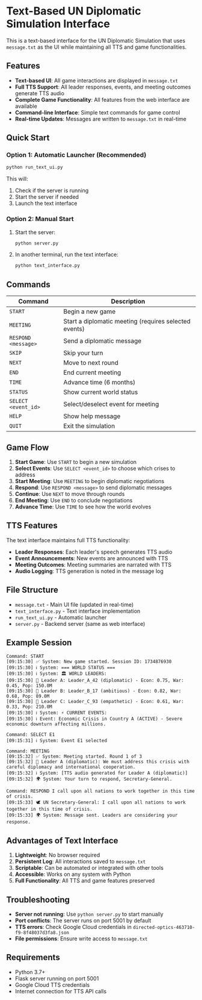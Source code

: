 # Text-Based UN Diplomatic Simulation Interface

This is a text-based interface for the UN Diplomatic Simulation that uses `message.txt` as the UI while maintaining all TTS and game functionalities.

## Features

- **Text-based UI**: All game interactions are displayed in `message.txt`
- **Full TTS Support**: All leader responses, events, and meeting outcomes generate TTS audio
- **Complete Game Functionality**: All features from the web interface are available
- **Command-line Interface**: Simple text commands for game control
- **Real-time Updates**: Messages are written to `message.txt` in real-time

## Quick Start

### Option 1: Automatic Launcher (Recommended)
```bash
python run_text_ui.py
```

This will:
1. Check if the server is running
2. Start the server if needed
3. Launch the text interface

### Option 2: Manual Start
1. Start the server:
   ```bash
   python server.py
   ```

2. In another terminal, run the text interface:
   ```bash
   python text_interface.py
   ```

## Commands

| Command | Description |
|---------|-------------|
| `START` | Begin a new game |
| `MEETING` | Start a diplomatic meeting (requires selected events) |
| `RESPOND <message>` | Send a diplomatic message |
| `SKIP` | Skip your turn |
| `NEXT` | Move to next round |
| `END` | End current meeting |
| `TIME` | Advance time (6 months) |
| `STATUS` | Show current world status |
| `SELECT <event_id>` | Select/deselect event for meeting |
| `HELP` | Show help message |
| `QUIT` | Exit the simulation |

## Game Flow

1. **Start Game**: Use `START` to begin a new simulation
2. **Select Events**: Use `SELECT <event_id>` to choose which crises to address
3. **Start Meeting**: Use `MEETING` to begin diplomatic negotiations
4. **Respond**: Use `RESPOND <message>` to send diplomatic messages
5. **Continue**: Use `NEXT` to move through rounds
6. **End Meeting**: Use `END` to conclude negotiations
7. **Advance Time**: Use `TIME` to see how the world evolves

## TTS Features

The text interface maintains full TTS functionality:

- **Leader Responses**: Each leader's speech generates TTS audio
- **Event Announcements**: New events are announced with TTS
- **Meeting Outcomes**: Meeting summaries are narrated with TTS
- **Audio Logging**: TTS generation is noted in the message log

## File Structure

- `message.txt` - Main UI file (updated in real-time)
- `text_interface.py` - Text interface implementation
- `run_text_ui.py` - Automatic launcher
- `server.py` - Backend server (same as web interface)

## Example Session

```
Command: START
[09:15:30] ✅ System: New game started. Session ID: 1734876930
[09:15:30] ℹ️ System: === WORLD STATUS ===
[09:15:30] ℹ️ System: 🏛️ WORLD LEADERS:
[09:15:30] 👑 Leader A: Leader_A_42 (diplomatic) - Econ: 0.75, War: 0.45, Pop: 150.0M
[09:15:30] 👑 Leader B: Leader_B_17 (ambitious) - Econ: 0.82, War: 0.68, Pop: 89.0M
[09:15:30] 👑 Leader C: Leader_C_93 (empathetic) - Econ: 0.61, War: 0.33, Pop: 210.0M
[09:15:30] ℹ️ System: ⚡ CURRENT EVENTS:
[09:15:30] ℹ️ Event: Economic Crisis in Country A (ACTIVE) - Severe economic downturn affecting millions.

Command: SELECT E1
[09:15:31] ℹ️ System: Event E1 selected

Command: MEETING
[09:15:32] ✅ System: Meeting started. Round 1 of 3
[09:15:32] 👑 Leader A (diplomatic): We must address this crisis with careful diplomacy and international cooperation.
[09:15:32] ℹ️ System: [TTS audio generated for Leader A (diplomatic)]
[09:15:32] 🌍 System: Your turn to respond, Secretary-General.

Command: RESPOND I call upon all nations to work together in this time of crisis.
[09:15:33] 🕊️ UN Secretary-General: I call upon all nations to work together in this time of crisis.
[09:15:33] 🌍 System: Message sent. Leaders are considering your response.
```

## Advantages of Text Interface

1. **Lightweight**: No browser required
2. **Persistent Log**: All interactions saved to `message.txt`
3. **Scriptable**: Can be automated or integrated with other tools
4. **Accessible**: Works on any system with Python
5. **Full Functionality**: All TTS and game features preserved

## Troubleshooting

- **Server not running**: Use `python server.py` to start manually
- **Port conflicts**: The server runs on port 5001 by default
- **TTS errors**: Check Google Cloud credentials in `directed-optics-463710-f9-8f48037d3fa8.json`
- **File permissions**: Ensure write access to `message.txt`

## Requirements

- Python 3.7+
- Flask server running on port 5001
- Google Cloud TTS credentials
- Internet connection for TTS API calls 